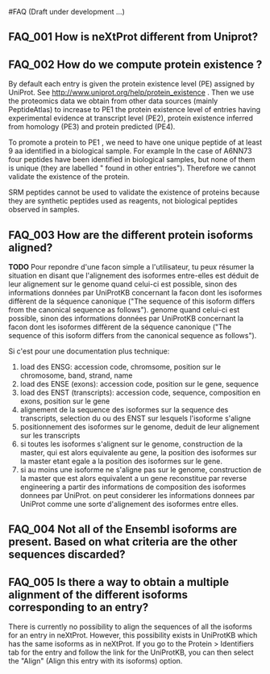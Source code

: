 #FAQ (Draft under development ...)

## FAQ_001 How is neXtProt different from Uniprot?

## FAQ_002 How do we compute protein existence ?

By default each entry is given the protein existence level (PE) assigned by UniProt. See http://www.uniprot.org/help/protein_existence .
Then we use the proteomics data we obtain from other data sources (mainly PeptideAtlas) to increase to PE1 the protein existence level of entries having experimental evidence at transcript level (PE2), protein existence inferred from homology (PE3) and protein predicted (PE4).

To promote a protein to PE1 , we need to have one unique peptide of at least 9 aa identified in a biological sample.
For example In the case of A6NN73 four peptides have been identified in biological samples, but none of them is unique (they are labelled 
" found in other entries"). Therefore we cannot validate the existence of the protein.

SRM peptides cannot be used to validate the existence of proteins because they are synthetic peptides used as reagents, 
not biological peptides observed in samples.

## FAQ_003 How are the different protein isoforms aligned?

**TODO**
Pour repondre d'une facon simple a l'utilisateur, tu peux résumer la situation en disant que l'alignement des isoformes entre-elles est déduit de leur alignement sur le genome quand celui-ci est possible, sinon des informations données par UniProtKB concernant la facon dont les isoformes diffèrent de la séquence canonique ("The sequence of this isoform differs from the canonical sequence as follows").
genome quand celui-ci est possible, sinon des informations données par UniProtKB concernant la facon dont les isoformes diffèrent de la séquence canonique ("The sequence of this isoform differs from the canonical sequence as follows").

Si c'est pour une documentation plus technique:

1. load des ENSG: accession code, chromsome, position sur le chromosome, band, strand, name
2. load des ENSE (exons): accession code, position sur le gene, sequence
3. load des ENST (transcripts): accession code, sequence, composition en exons, position sur le gene
4. alignement de la sequence des isoformes sur la sequence des transcripts, selection du ou des ENST sur lesquels l'isoforme s'aligne
5. positionnement des isoformes sur le genome, deduit de leur alignement sur les transcripts
6. si toutes les isoformes s'alignent sur le genome, construction de la master, qui est alors equivalente au gene, la position des isoformes sur la master etant egale a la position des isoformes sur le gene.
7. si au moins une isoforme ne s'aligne pas sur le genome, construction de la master que est alors equivalent a un gene reconstitue par reverse engineering a partir des informations de composition des isoformes donnees par UniProt.
    on peut considerer les informations donnees par UniProt comme une sorte d'alignement des isoformes entre elles.


## FAQ_004 Not all of the Ensembl isoforms are present. Based on what criteria are the other sequences discarded?


## FAQ_005 Is there a way to obtain a multiple alignment of the different isoforms corresponding to an entry?

There is currently no possibility to align the sequences of all the isoforms for an entry in neXtProt. However, this possibility exists in UniProtKB which has the same isoforms as in neXtProt. If you go to the Protein > Identifiers tab for the entry and follow the link for the UniProtKB, you can then select the "Align" (Align this entry with its isoforms) option. 
